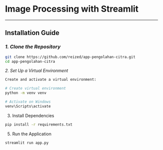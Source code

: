 # Image Processing with Streamlit

---

## Installation Guide

### *1. Clone the Repository*
```bash
git clone https://github.com/reized/app-pengolahan-citra.git
cd app-pengolahan-citra
```

*2. Set Up a Virtual Environment*
```bash
Create and activate a virtual environment:

# Create virtual environment
python -m venv venv

# Activate on Windows
venv\Scripts\activate
```

3. Install Dependencies
```bash
pip install -r requirements.txt
```
5. Run the Application
```bash
streamlit run app.py
```

